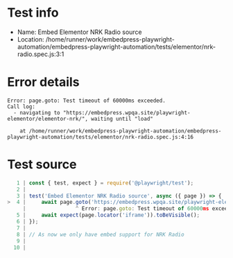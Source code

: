# Test info

- Name: Embed Elementor NRK Radio source
- Location: /home/runner/work/embedpress-playwright-automation/embedpress-playwright-automation/tests/elementor/nrk-radio.spec.js:3:1

# Error details

```
Error: page.goto: Test timeout of 60000ms exceeded.
Call log:
  - navigating to "https://embedpress.wpqa.site/playwright-elementor/elementor-nrk/", waiting until "load"

    at /home/runner/work/embedpress-playwright-automation/embedpress-playwright-automation/tests/elementor/nrk-radio.spec.js:4:16
```

# Test source

```ts
   1 | const { test, expect } = require('@playwright/test');
   2 |
   3 | test('Embed Elementor NRK Radio source', async ({ page }) => {
>  4 |     await page.goto('https://embedpress.wpqa.site/playwright-elementor/elementor-nrk/');
     |                ^ Error: page.goto: Test timeout of 60000ms exceeded.
   5 |     await expect(page.locator('iframe')).toBeVisible();
   6 | });
   7 |
   8 | // As now we only have embed support for NRK Radio
   9 |
  10 |
```